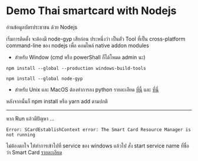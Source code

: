 # Demo Thai smartcard with Nodejs
 อ่านข้อมูลบัตรประชาชน ด้วย Nodejs 

เริ่มการติดตั้ง จะต้องมี node-gyp เสียก่อน ประหนึ่งว่า เป็นตัว Tool ที่เป็น cross-platform command-line ของ nodejs เพื่อ คอมไพล์ native addon modules

- สำหรับ Window (cmd หรือ powerShall ก็ได้โหมด admin นะ)

```
npm install --global --production windows-build-tools

npm install --global node-gyp 
```

- สำหรับ Unix และ MacOS ต้องทำการลง python รายละเอียด [ที่นี้](https://github.com/nodejs/node-gyp)  และ [ที่นี่](https://stackoverflow.com/questions/21365714/nodejs-error-installing-with-npm)

หลังจากนั้นก็ npm install หรือ yarn add ตามปกติ 

---
หาก Run แล้วมีปัญหา ...

```
Error: SCardEstablishContext error: The Smart Card Resource Manager is not running 
```

ไม่ต้องตกใจ ให้ทำการเข้าไปที่ service ของ windows แล้วไป สั่ง start service name ที่ชื่อว่า Smart Card 
[รายละเอียด](http://computerstepbystep.com/smart_card_service.html)